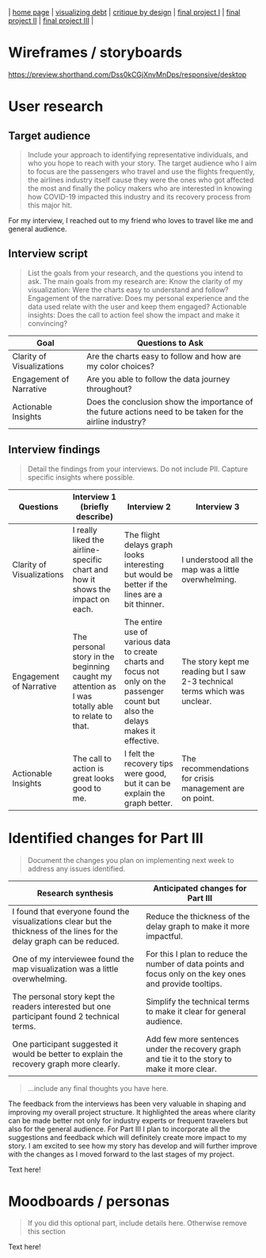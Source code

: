 | [home page](https://cmustudent.github.io/tswd-portfolio-templates/) | [visualizing debt](visualizing-government-debt) | [critique by design](critique-by-design) | [final project I](final-project-part-one) | [final project II](final-project-part-two) | [final project III](final-project-part-three) |

# Wireframes / storyboards
https://preview.shorthand.com/Dss0kCGjXnvMnDps/responsive/desktop

# User research 

## Target audience
> Include your approach to identifying representative individuals, and who you hope to reach with your story. 
The target audience who I aim to focus are the passengers who travel and use the flights frequently, the airlines industry itself cause they were the ones who got affected the most and finally the policy makers who are interested in knowing how COVID-19 impacted this industry and its recovery process from this major hit.

For my interview, I reached out to my friend who loves to travel like me and general audience.

## Interview script
> List the goals from your research, and the questions you intend to ask. 
The main goals from my research are:
    Know the clarity of my visualization: Were the charts easy to understand and follow?
    Engagement of the narrative: Does my personal experience and the data used relate with the user and keep them engaged?
    Actionable insights: Does the call to action feel show the impact and make it convincing?

| Goal | Questions to Ask |
|------|------------------|
| Clarity of Visualizations     | Are the charts easy to follow and how are my color choices? |
| Engagement of Narrative     | Are you able to follow the data journey throughout?|
| Actionable Insights     | Does the conclusion show the importance of the future actions need to be taken for the airline industry? |



## Interview findings
> Detail the findings from your interviews.  Do not include PII.  Capture specific insights where possible.

| Questions               | Interview 1 (briefly describe) | Interview 2 | Interview 3 |
|-------------------------|--------------------------------|-------------|-------------|
| Clarity of Visualizations | I really liked the airline-specific chart and how it shows the impact on each. | The flight delays graph looks interesting but would be better if the lines are a bit thinner. | I understood all the map was a little overwhelming.             |
| Engagement of Narrative  |  The personal story in the beginning caught my attention as I was totally able to relate to that. | The entire use of various data to create charts and focus not only on the passenger count but also the delays makes it effective. |  The story kept me reading but I saw 2-3 technical terms which was unclear. |
| Actionable Insights | The call to action is great looks good to me. | I felt the recovery tips were good, but it can be explain the graph better. | The recommendations for crisis management are on point.|


# Identified changes for Part III
> Document the changes you plan on implementing next week to address any issues identified.  

| Research synthesis                       | Anticipated changes for Part III                                                |
|------------------------------------------|---------------------------------------------------------------------------------|
| I found that everyone found the visualizations clear but the thickness of the lines for the delay graph can be reduced. | Reduce the thickness of the delay graph to make it more impactful. |
| One of my interviewee found the map visualization was a little overwhelming. |  For this I plan to reduce the number of data points and focus only on the key ones and provide tooltips. |
| The personal story kept the readers interested but one participant found 2 technical terms. | Simplify the technical terms to make it clear for general audience. |
| One participant suggested it would be better to explain the recovery graph more clearly.| Add few more sentences under the recovery graph and tie it to the story to make it more clear. |

> ...include any final thoughts you have here.
>
The feedback from the interviews has been very valuable in shaping and improving my overall project structure. It highlighted the areas where clarity can be made better not only for industry experts or frequent travelers but also for the general audience. For Part III I plan to incorporate all the suggestions and feedback which will definitely create more impact to my story. I am excited to see how my story has develop and will further improve with the changes as I moved forward to the last stages of my project.

Text here!

# Moodboards / personas
> If you did this optional part, include details here.  Otherwise remove this section

Text here!

